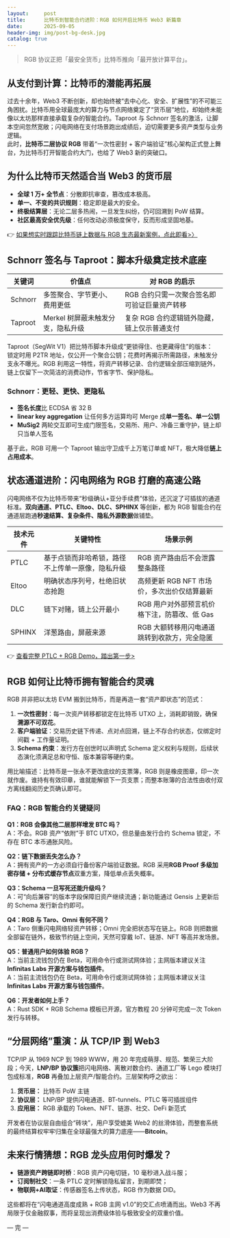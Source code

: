 ```yaml
---
layout:     post
title:      比特币到智能合约进阶：RGB 如何开启比特币 Web3 新篇章
date:       2025-09-05
header-img: img/post-bg-desk.jpg
catalog: true
---
```


> RGB 协议正把「最安全货币」比特币推向「最开放计算平台」。  

## 从支付到计算：比特币的潜能再拓展

过去十余年，Web3 不断创新，却也始终被“去中心化、安全、扩展性”的不可能三角困扰。比特币用全球最庞大的算力与节点网络奠定了“货币层”地位，却始终未能像以太坊那样直接承载复杂的智能合约。Taproot 与 Schnorr 签名的激活，让脚本空间忽然宽敞；闪电网络在支付场景跑出成绩后，迫切需要更多资产类型与业务逻辑。  
此时，**比特币二层协议 RGB** 带着“一次性密封 + 客户端验证”核心架构正式登上舞台，为比特币打开智能合约大门，也给了 Web3 新的突破口。

## 为什么比特币天然适合当 Web3 的货币层

- **全球 1 万+ 全节点**：分散即抗审查，篡改成本极高。  
- **单一、不变的共识规则**：稳定即是最大的安全。  
- **终极结算层**：无论二层多热闹，一旦发生纠纷，仍可回溯到 PoW 结算。  
- **社区最高安全优先级**：任何改动必须极度保守，反而形成坚固地基。  

👉 [如果想实时跟踪比特币链上数据与 RGB 生态最新案例，点此即看>〉](https://okxdog.com/)

## Schnorr 签名与 Taproot：脚本升级奠定技术底座

| 关键词 | 价值点 | 对 RGB 的启示 |
|---|---|---|
| Schnorr | 多签聚合、字节更小、费用更低 | RGB 合约只需一次聚合签名即可验证巨量资产转移 |
| Taproot|  Merkel 树屏蔽未触发分支，隐私升级 | 复杂 RGB 合约逻辑链外隐藏，链上仅示普通支付 |

Taproot（SegWit V1）把比特币脚本升级成“更锁得住、也更藏得住”的版本：  
锁定时用 P2TR 地址，仅公开一个聚合公钥；花费时再揭示所需路径，未触发分支永不曝光。RGB 利用这一特性，将资产转移记录、合约逻辑全部压缩到链外，链上仅留下一次简洁的消费动作，节省字节、保护隐私。

### Schnorr：更轻、更快、更隐私  

- **签名长度**比 ECDSA 省 32 B  
- **linear key aggregation** 让任何多方运算均可 Merge 成**单一签名、单一公钥**  
- **MuSig2** 两轮交互即可生成门限签名，交易所、用户、冷备三重守护，链上却只当单人签名  

基于此，RGB 可用一个 Taproot 输出守卫成千上万笔订单或 NFT，极大降低**链上占用成本**。

## 状态通道进阶：闪电网络为 RGB 打磨的高速公路

闪电网络不仅为比特币带来“秒级确认+亚分手续费”体验，还沉淀了可插拔的通道标准。**双向通道、PTLC、Eltoo、DLC、SPHINX** 等创新，都为 RGB 智能合约在通道层跑通**秒速结算、复杂条件、隐私外源数据**做铺垫。

| 技术元件 | 关键特性 | 场景示例 |
|---|---|---|
| PTLC | 基于点锁而非哈希锁，路径不上传单一原像，隐私升级 | RGB 资产路由后不会泄露整条路径 |
| Eltoo | 明确状态序列号，杜绝旧状态抢跑 | 高频更新 RGB NFT 市场价，多次出价仅结算最新 |
| DLC | 链下对赌，链上公开最小 | RGB 用户对外部预言机价格下注，防篡改、低 Gas |
| SPHINX | 洋葱路由，屏蔽来源 | RGB 大额转移用闪电通道跳转到收款方，完全隐匿 |

👉 [查看完整 PTLC + RGB Demo，踏出第一步>](https://okxdog.com/)

## RGB 如何让比特币拥有智能合约灵魂

RGB 并非把以太坊 EVM 搬到比特币，而是再造一套“资产即状态”的范式：

1. **一次性密封**：每一次资产转移都锁定在比特币 UTXO 上，消耗即销毁，确保**溯源不可双花**。  
2. **客户端验证**：交易历史链下传递、点对点回溯，链上不存合约状态，仅绑定时间戳 + 工作量证明。  
3. **Schema 约束**：发行方在创世时以声明式 Schema 定义权利与规则，后续状态演化须满足总和守恒、版本兼容等硬约束。  

用比喻描述：比特币是一张永不更改底纹的支票簿，RGB 则是橡皮图章，印一次就作废。谁持有有效印章，谁就能解锁下一页支票；而整本账簿的合法性由收付双方离线翻阅历史页确认即可。

### FAQ：RGB 智能合约关键疑问

**Q1：RGB 会像其他二层那样增发 BTC 吗？**  
A：不会。RGB 资产“依附”于 BTC UTXO，但总量由发行合约 Schema 锁定，不存在 BTC 本币通胀风险。

**Q2：链下数据丢失怎么办？**  
A：拥有资产的一方必须自行备份客户端验证数据。RGB 采用**RGB Proof 多级加密存储 + 分布式缓存节点**双重方案，降低单点丢失概率。

**Q3：Schema 一旦写死还能升级吗？**  
A：可“向后兼容”的版本字段保障旧资产继续流通；新功能通过 Gensis 上更新后的 Schema 发行新合约即可。

**Q4：RGB 与 Taro、Omni 有何不同？**  
A：Taro 侧重闪电网络轻资产转移；Omni 完全把状态写在链上。RGB 则把数据全部留在链外，极致节约链上空间，天然可穿戴 IoT、链游、NFT 等高并发场景。

**Q5：普通用户如何体验 RGB？**  
A：当前主流钱包仍在 Beta，可用命令行或测试网体验；主网版本建议关注 **Infinitas Labs 开源方案与钱包插件**。  
A：当前主流钱包仍在 Beta，可用命令行或测试网体验；主网版本建议关注 **Infinitas Labs 开源方案与钱包插件**。

**Q6：开发者如何上手？**  
A：Rust SDK + RGB Schema 模板已开源，官方教程 20 分钟可完成一次 Token 发行与转移。

## “分层网络”重演：从 TCP/IP 到 Web3

TCP/IP 从 1969 NCP 到 1989 WWW，用 20 年完成萌芽、规范、繁荣三大阶段；今天，**LNP/BP 协议簇**把闪电网络、离散对数合约、通道工厂等 Lego 模块打包成标准，**RGB** 再叠加上层资产/智能合约。三层架构呼之欲出：

1. **货币层：** 比特币 PoW 主链  
2. **协议层：** LNP/BP 提供闪电通道、BT-tunnels、PTLC 等可插拔组件  
3. **应用层：** RGB 承载的 Token、NFT、链游、社交、DeFi 新范式  

开发者在协议层自由组合“砖块”，用户享受媲美 Web2 的丝滑体验，而整套系统的最终结算权牢牢归集在全球最强大的算力底座——**Bitcoin**。

## 未来行情猜想：RGB 龙头应用何时爆发？

- **链游资产跨链即时桥**：RGB 资产闪电切链，10 毫秒进入战斗服；  
- **订阅制社交**：一条 PTLC 定时解锁隐私留言，到期即焚；  
- **物联网+AI取证**：传感器签名上传状态，RGB 作为数据 DID。  

这些都将在“闪电通道高度成熟 + RGB 主网 v1.0”的交汇点喷涌而出。Web3 不再局限于仅金融叙事，而将呈现出消费级体验与极致安全的双重价值。

— 完 —